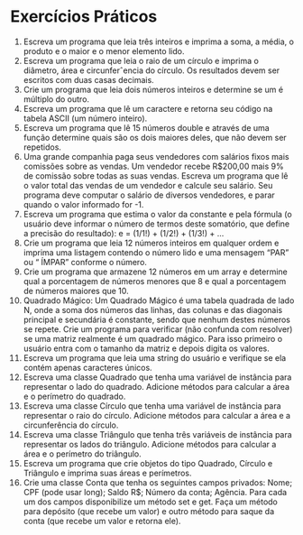 # Exercícios Práticos
1. Escreva um programa que leia três inteiros e imprima a soma, a média, o produto e o maior e o
   menor elemento lido.
2. Escreva um programa que leia o raio de um círculo e imprima o diâmetro,  área e circunferˆencia do
   círculo. Os resultados devem ser escritos com duas casas decimais.
3. Crie um programa que leia dois números inteiros e determine se um  é múltiplo do outro.
4. Escreva um programa que lê um caractere e retorna seu código na tabela ASCII (um número inteiro).
5. Escreva um programa que lê 15 números double e através de uma função determine quais são os
   dois maiores deles, que não devem ser repetidos.
6. Uma grande companhia paga seus vendedores com salários fixos mais comissões sobre as vendas. Um
   vendedor recebe R$200,00 mais 9% de comissão sobre todas as suas vendas. Escreva um programa
   que lê o valor total das vendas de um vendedor e calcule seu salário. Seu programa deve computar
   o salário de diversos vendedores, e parar quando o valor informado for -1.
7. Escreva um programa que estima o valor da constante e pela fórmula (o usuário deve informar o
   número de termos deste somatório, que define a precisão do resultado): e = (1/1!) + (1/2!) + (1/3!) + ...
8. Crie um programa que leia 12 números inteiros em qualquer ordem e imprima uma listagem contendo
   o número lido e uma mensagem “PAR” ou “ ÍMPAR” conforme o número.
9. Crie um programa que armazene 12 números em um array e determine qual a porcentagem de
   números menores que 8 e qual a porcentagem de números maiores que 10.
10. Quadrado Mágico: Um Quadrado Mágico é uma tabela quadrada de lado N, onde a soma
    dos números das linhas, das colunas e das diagonais principal e secundária é constante, sendo que
    nenhum destes números se repete. Crie um programa para verificar (não confunda com resolver) se
    uma matriz realmente é um quadrado mágico. Para isso primeiro o usuário entra com o tamanho
    da matriz e depois digita os valores.
11. Escreva um programa que leia uma string do usuário e verifique se ela contém apenas caracteres
    únicos.
12. Escreva uma classe Quadrado que tenha uma variável de instância para representar o lado do
    quadrado. Adicione métodos para calcular a área e o perímetro do quadrado.
13. Escreva uma classe Círculo que tenha uma variável de instância para representar o raio do
    círculo. Adicione métodos para calcular a área e a circunferência do círculo.
14. Escreva uma classe Triângulo que tenha três variáveis de instância para representar os lados
    do triângulo. Adicione métodos para calcular a área e o perímetro do triângulo.
15. Escreva um programa que crie objetos do tipo Quadrado, Círculo e Triângulo e imprima suas
    áreas e perímetros.
16. Crie uma classe Conta que tenha os seguintes campos privados: Nome; CPF (pode usar long); Saldo
    R$; Número da conta; Agência. Para cada um dos campos disponibilize um método set e get. Faça
    um método para depósito (que recebe um valor) e outro método para saque da conta (que recebe
    um valor e retorna ele).
